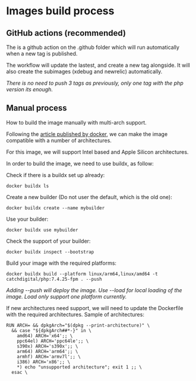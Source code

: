 # Images build process

## GitHub actions (recommended)

The is a github action on the .github folder which will run automatically when a new tag is published.

The workflow will update the lastest, and create a new tag alongside. It will also create the subimages (xdebug and newrelic) automatically.

_There is no need to push 3 tags as previously, only one tag with the php version its enough._

## Manual process

How to build the image manually with multi-arch support.

Following the [article published by docker](https://www.docker.com/blog/multi-arch-images/), we can make the image compatible with a number of architectures.

For this image, we will support Intel based and Apple Silicon architectures.

In order to build the image, we need to use buildx, as follow:

Check if there is a buildx set up already:
```
docker buildx ls
```

Create a new builder (Do not user the default, which is the old one):
```
docker buildx create --name mybuilder
```

Use your builder:
```
docker buildx use mybuilder
```

Check the support of your builder:
```
docker buildx inspect --bootstrap
```

Build your image with the required platforms:
```
docker buildx build --platform linux/arm64,linux/amd64 -t catchdigital/php:7.4.25-fpm . --push
```
_Adding --push will deploy the image. Use --load for local loading of the image. Load only support one platform currently._

If new architectures need support, we will need to update the Dockerfile with the required architectures.
Sample of architectures:
```
RUN ARCH= && dpkgArch="$(dpkg --print-architecture)" \
  && case "${dpkgArch##*-}" in \
    amd64) ARCH='x64';; \
    ppc64el) ARCH='ppc64le';; \
    s390x) ARCH='s390x';; \
    arm64) ARCH='arm64';; \
    armhf) ARCH='armv7l';; \
    i386) ARCH='x86';; \
    *) echo "unsupported architecture"; exit 1 ;; \
  esac \
```
